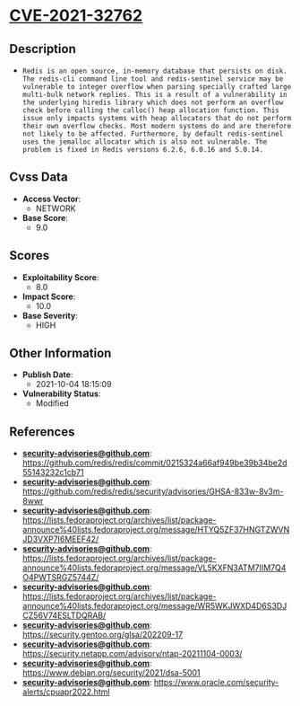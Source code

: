 
# [CVE-2021-32762](https://github.com/redis/redis/commit/0215324a66af949be39b34be2d55143232c1cb71)

## Description

- `Redis is an open source, in-memory database that persists on disk. The redis-cli command line tool and redis-sentinel service may be vulnerable to integer overflow when parsing specially crafted large multi-bulk network replies. This is a result of a vulnerability in the underlying hiredis library which does not perform an overflow check before calling the calloc() heap allocation function. This issue only impacts systems with heap allocators that do not perform their own overflow checks. Most modern systems do and are therefore not likely to be affected. Furthermore, by default redis-sentinel uses the jemalloc allocator which is also not vulnerable. The problem is fixed in Redis versions 6.2.6, 6.0.16 and 5.0.14.`

## Cvss Data

- **Access Vector**:
  - NETWORK
- **Base Score**:
  - 9.0

## Scores

- **Exploitability Score**:
  - 8.0
- **Impact Score**:
  - 10.0
- **Base Severity**:
  - HIGH

## Other Information

- **Publish Date**:
  - 2021-10-04 18:15:09
- **Vulnerability Status**:
  - Modified

## References

- **security-advisories@github.com**: https://github.com/redis/redis/commit/0215324a66af949be39b34be2d55143232c1cb71
- **security-advisories@github.com**: https://github.com/redis/redis/security/advisories/GHSA-833w-8v3m-8wwr
- **security-advisories@github.com**: https://lists.fedoraproject.org/archives/list/package-announce%40lists.fedoraproject.org/message/HTYQ5ZF37HNGTZWVNJD3VXP7I6MEEF42/
- **security-advisories@github.com**: https://lists.fedoraproject.org/archives/list/package-announce%40lists.fedoraproject.org/message/VL5KXFN3ATM7IIM7Q4O4PWTSRGZ5744Z/
- **security-advisories@github.com**: https://lists.fedoraproject.org/archives/list/package-announce%40lists.fedoraproject.org/message/WR5WKJWXD4D6S3DJCZ56V74ESLTDQRAB/
- **security-advisories@github.com**: https://security.gentoo.org/glsa/202209-17
- **security-advisories@github.com**: https://security.netapp.com/advisory/ntap-20211104-0003/
- **security-advisories@github.com**: https://www.debian.org/security/2021/dsa-5001
- **security-advisories@github.com**: https://www.oracle.com/security-alerts/cpuapr2022.html
